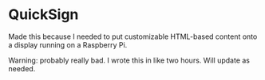 # QuickSign

Made this because I needed to put customizable HTML-based content onto a display running on a Raspberry Pi.

Warning: probably really bad. I wrote this in like two hours. Will update as needed.
